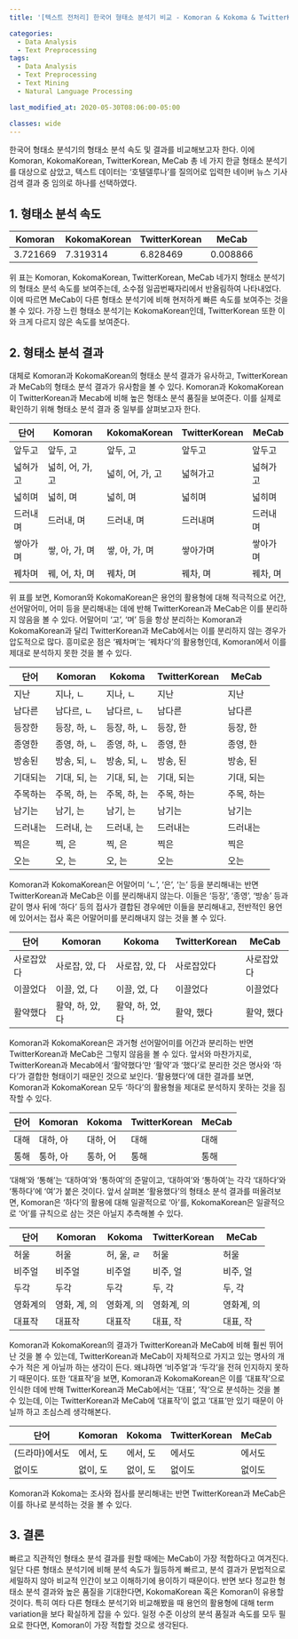 ```yaml
---
title: '[텍스트 전처리] 한국어 형태소 분석기 비교 - Komoran & Kokoma & TwitterKorean & MeCab'

categories:
  - Data Analysis
  - Text Preprocessing
tags:
  - Data Analysis
  - Text Preprocessing
  - Text Mining
  - Natural Language Processing

last_modified_at: 2020-05-30T08:06:00-05:00

classes: wide
---
```


한국어 형태소 분석기의 형태소 분석 속도 및 결과를 비교해보고자 한다. 이에 Komoran, KokomaKorean, TwitterKorean, MeCab 총 네 가지 한글 형태소 분석기를 대상으로 삼았고, 텍스트 데이터는 ‘호텔델루나’를 질의어로 입력한 네이버 뉴스 기사 검색 결과 중 임의로 하나를 선택하였다.

## 1. 형태소 분석 속도

|Komoran|KokomaKorean|TwitterKorean|MeCab|
|-------|------------|-------------|-----|
|3.721669|7.319314|6.828469|0.008866|

위 표는 Komoran, KokomaKorean, TwitterKorean, MeCab 네가지 형태소 분석기의 형태소 분석 속도를 보여주는데, 소수점 일곱번째자리에서 반올림하여 나타내었다. 이에 따르면 MeCab이 다른 형태소 분석기에 비해 현저하게 빠른 속도를 보여주는 것을 볼 수 있다. 가장 느린 형태소 분석기는 KokomaKorean인데, TwitterKorean 또한 이와 크게 다르지 않은 속도를 보여준다.

## 2. 형태소 분석 결과

대체로 Komoran과 KokomaKorean의 형태소 분석 결과가 유사하고, TwitterKorean과 MeCab의 형태소 분석 결과가 유사함을 볼 수 있다. Komoran과 KokomaKorean이 TwitterKorean과 Mecab에 비해 높은 형태소 분석 품질을 보여준다. 이를 실제로 확인하기 위해 형태소 분석 결과 중 일부를 살펴보고자 한다.

|단어|Komoran|KokomaKorean|TwitterKorean|MeCab|
|---|-------|------------|-------------|-----|
|앞두고	|앞두, 고|앞두, 고|앞두고|앞두고|
|넓혀가고|넓히, 어, 가, 고|넓히, 어, 가, 고|넓혀가고|넓혀가고|
|넓히며	|넓히, 며|넓히, 며|넓히며|넓히며|
|드러내며|드러내, 며|드러내, 며|드러내며|드러내며|
|쌓아가며|쌓, 아, 가, 며|쌓, 아, 가, 며|쌓아가며|쌓아가며|
|꿰차며|꿰, 어, 차, 며|꿰차, 며|꿰차, 며|꿰차, 며|

위 표를 보면, Komoran와 KokomaKorean은 용언의 활용형에 대해 적극적으로 어간, 선어말어미, 어미 등을 분리해내는 데에 반해 TwitterKorean과 MeCab은 이를 분리하지 않음을 볼 수 있다. 어말어미 ‘고’, ‘며’ 등을 항상 분리하는 Komoran과 KokomaKorean과 달리 TwitterKorean과 MeCab에서는 이를 분리하지 않는 경우가 압도적으로 많다. 흥미로운 점은 ‘꿰차며’는 ‘꿰차다’의 활용형인데, Komoran에서 이를 제대로 분석하지 못한 것을 볼 수 있다.

|단어|Komoran|Kokoma|TwitterKorean|MeCab|
|---|-------|------|-------------|-----|
|지난|지나, ㄴ|지나, ㄴ|지난|지난|
|남다른|남다르, ㄴ|남다르, ㄴ|남다른|남다른|
|등장한|등장, 하, ㄴ|등장, 하, ㄴ|등장, 한|등장, 한|
|종영한|종영, 하, ㄴ|종영, 하, ㄴ|종영, 한|종영, 한|
|방송된|방송, 되, ㄴ|방송, 되, ㄴ|방송, 된|방송, 된|
|기대되는|기대, 되, 는|기대, 되, 는|기대, 되는|기대, 되는|
|주목하는|주목, 하, 는|주목, 하, 는|주목, 하는|주목, 하는|
|남기는|남기, 는|남기, 는|남기는|남기는|
|드러내는|드러내, 는|드러내, 는|드러내는|드러내는|
|찍은|찍, 은|찍, 은|찍은|찍은|
|오는|오, 는|오, 는|오는|오는|

Komoran과 KokomaKorean은 어말어미 ‘ㄴ’, ‘은’, ‘는’ 등을 분리해내는 반면 TwitterKorean과 MeCab은 이를 분리해내지 않는다. 이들은 ‘등장’, ‘종영’, ‘방송’ 등과 같이 명사 뒤에 ‘하다’ 등의 접사가 결합된 경우에만 이들을 분리해내고, 전반적인 용언에 있어서는 접사 혹은 어말어미를 분리해내지 않는 것을 볼 수 있다.

|단어|Komoran|Kokoma|TwitterKorean|MeCab|
|---|-------|------|-------------|-----|
|사로잡았다|사로잡, 았, 다|사로잡, 았, 다|사로잡았다|사로잡았다|
|이끌었다|이끌, 었, 다|이끌, 었, 다|이끌었다|이끌었다|
|활약했다|활약, 하, 았, 다|활약, 하, 었, 다|활약, 했다|활약, 했다|

Komoran과 KokomaKorean은 과거형 선어말어미를 어간과 분리하는 반면 TwitterKorean과 MeCab은 그렇지 않음을 볼 수 있다. 앞서와 마찬가지로, TwitterKorean과 Mecab에서 ‘활약했다’만 ‘활약’과 ‘했다’로 분리한 것은 명사와 ‘하다’가 결합한 형태이기 때문인 것으로 보인다. ‘활용했다’에 대한 결과를 보면, Komoran과 KokomaKorean 모두 ‘하다’의 활용형을 제대로 분석하지 못하는 것을 짐작할 수 있다.

|단어|Komoran|Kokoma|TwitterKorean|MeCab|
|---|-------|------|-------------|-----|
|대해|대하, 아|대하, 어|대해|대해|
|통해|통하, 아|통하, 어|통해|통해|

‘대해’와 ‘통해’는 ‘대하여’와 ‘통하여’의 준말이고, ‘대하여’와 ‘통하여’는 각각 ‘대하다’와 ‘통하다’에 ‘여’가 붙은 것이다. 앞서 살펴본 ‘활용했다’의 형태소 분석 결과를 떠올려보면, Komoran은 ‘하다’의 활용에 대해 일괄적으로 ‘아’를, KokomaKorean은 일괄적으로 ‘어’를 규칙으로 삼는 것은 아닐지 추측해볼 수 있다.

|단어|Komoran|Kokoma|TwitterKorean|MeCab|
|---|-------|------|-------------|-----|
|허울|허울|허, 울, ㄹ|허울|허울|
|비주얼|비주얼|비주얼|비주, 얼|비주, 얼|
|두각|두각|두각|두, 각|두, 각|
|영화계의|영화, 계, 의|영화계, 의|영화계, 의|영화계, 의|
|대표작|대표작|대표작|대표, 작|대표, 작|

Komoran과 KokomaKorean의 결과가 TwitterKorean과 MeCab에 비해 훨씬 뛰어난 것을 볼 수 있는데, TwitterKorean과 MeCab이 자체적으로 가지고 있는 명사의 개수가 적은 게 아닐까 하는 생각이 든다. 왜냐하면 ‘비주얼’과 ‘두각’을 전혀 인지하지 못하기 때문이다. 또한 ‘대표작’을 보면, Komoran과 KokomaKorean은 이를 ‘대표작’으로 인식한 데에 반해 TwitterKorean과 MeCab에서는 ‘대표’, ‘작’으로 분석하는 것을 볼 수 있는데, 이는 TwitterKorean과 MeCab에 ‘대표작’이 없고 ‘대표’만 있기 때문이 아닐까 하고 조심스레 생각해본다.

|단어|Komoran|Kokoma|TwitterKorean|MeCab|
|---|-------|------|-------------|-----|
|(드라마)에서도|에서, 도|에서, 도|에서도|에서도|
|없이도|없이, 도|없이, 도|없이도|없이도|

Komoran과 Kokoma는 조사와 접사를 분리해내는 반면 TwitterKorean과 MeCab은 이를 하나로 분석하는 것을 볼 수 있다.

## 3. 결론

빠르고 직관적인 형태소 분석 결과를 원할 때에는 MeCab이 가장 적합하다고 여겨진다. 일단 다른 형태소 분석기에 비해 분석 속도가 월등하게 빠르고, 분석 결과가 문법적으로 세밀하지 않아 비교적 인간이 보고 이해하기에 용이하기 때문이다. 반면 보다 정교한 형태소 분석 결과와 높은 품질을 기대한다면,  KokomaKorean 혹은 Komoran이 유용할 것이다. 특히 여타 다른 형태소 분석기와 비교해봤을 때 용언의 활용형에 대해 term variation을 보다 확실하게 잡을 수 있다. 일정 수준 이상의 분석 품질과 속도를 모두 필요로 한다면, Komoran이 가장 적합할 것으로 생각된다.

